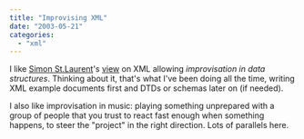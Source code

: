 ```yaml
---
title: "Improvising XML"
date: "2003-05-21"
categories: 
  - "xml"
---
```


I like [Simon St.Laurent](http://www.simonstl.com/)'s [view](http://www.oreillynet.com/pub/wlg/3191) on XML allowing _improvisation in data structures_. Thinking about it, that's what I've been doing all the time, writing XML example documents first and DTDs or schemas later on (if needed).

I also like improvisation in music: playing something unprepared with a group of people that you trust to react fast enough when something happens, to steer the "project" in the right direction. Lots of parallels here.
